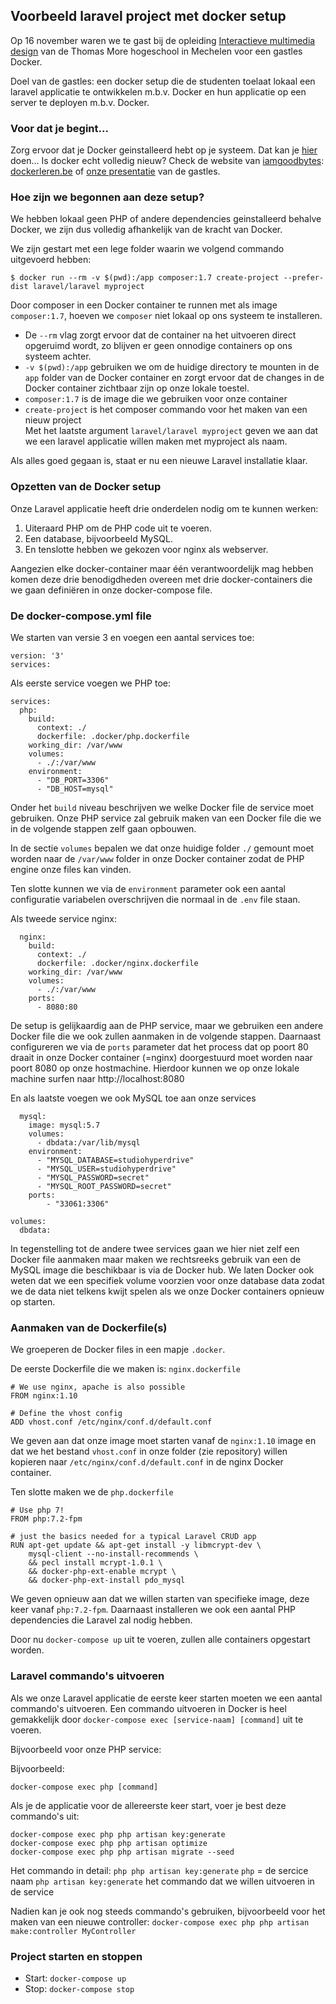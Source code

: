 ## Voorbeeld laravel project met docker setup

Op 16 november waren we te gast bij de opleiding [Interactieve multimedia design](https://weareimd.be/) van de Thomas More hogeschool in Mechelen voor een gastles Docker. 

Doel van de gastles: een docker setup die de studenten toelaat lokaal een laravel applicatie te ontwikkelen m.b.v. Docker en hun applicatie op een server te deployen m.b.v. Docker.

### Voor dat je begint...

Zorg ervoor dat je Docker geinstalleerd hebt op je systeem. Dat kan je [hier](https://www.docker.com/get-started) doen... Is docker echt volledig nieuw? Check de website van [iamgoodbytes](https://github.com/iamgoodbytes): [dockerleren.be](https://www.dockerleren.be/) of [onze presentatie](https://studiohyperdrive.be) van de gastles. 

### Hoe zijn we begonnen aan deze setup? 

We hebben lokaal geen PHP of andere dependencies geinstalleerd behalve Docker, we zijn dus volledig afhankelijk van de kracht van Docker. 

We zijn gestart met een lege folder waarin we volgend commando uitgevoerd hebben:

```
$ docker run --rm -v $(pwd):/app composer:1.7 create-project --prefer-dist laravel/laravel myproject
```

Door composer in een Docker container te runnen met als image `composer:1.7`, hoeven we `composer` niet lokaal op ons systeem te installeren. 

- De `--rm` vlag zorgt ervoor dat de container na het uitvoeren direct opgeruimd wordt, zo blijven er geen onnodige containers op ons systeem achter.  
- `-v $(pwd):/app` gebruiken we om de huidige directory te mounten in de `app` folder van de Docker container en zorgt ervoor dat de changes in de Docker container zichtbaar zijn op onze lokale toestel.  
- `composer:1.7` is de image die we gebruiken voor onze container
- `create-project` is het composer commando voor het maken van een nieuw project  
Met het laatste argument `laravel/laravel myproject` geven we aan dat we een laravel applicatie willen maken met myproject als naam. 

Als alles goed gegaan is, staat er nu een nieuwe Laravel installatie klaar. 

### Opzetten van de Docker setup 

Onze Laravel applicatie heeft drie onderdelen nodig om te kunnen werken: 
1) Uiteraard PHP om de PHP code uit te voeren. 
2) Een database, bijvoorbeeld MySQL.
3) En tenslotte hebben we gekozen voor nginx als webserver.

Aangezien elke docker-container maar één verantwoordelijk mag hebben komen deze drie benodigdheden overeen met drie docker-containers die we gaan definiëren in onze docker-compose file. 

### De docker-compose.yml file

We starten van versie 3 en voegen een aantal services toe: 

```
version: '3'
services:
```

Als eerste service voegen we PHP toe:
```
services:
  php:
    build:
      context: ./
      dockerfile: .docker/php.dockerfile
    working_dir: /var/www
    volumes:
      - ./:/var/www
    environment:
      - "DB_PORT=3306"
      - "DB_HOST=mysql"
```

Onder het `build` niveau beschrijven we welke Docker file de service moet gebruiken. Onze PHP service zal gebruik maken van een Docker file die we in de volgende stappen zelf gaan opbouwen.

In de sectie `volumes` bepalen we dat onze huidige folder `./` gemount moet worden naar de `/var/www` folder in onze Docker container zodat de PHP engine onze files kan vinden. 

Ten slotte kunnen we via de `environment` parameter ook een aantal configuratie variabelen overschrijven die normaal in de `.env` file staan.


Als tweede service nginx:
```
  nginx:
    build:
      context: ./
      dockerfile: .docker/nginx.dockerfile
    working_dir: /var/www
    volumes:
      - ./:/var/www
    ports:
      - 8080:80
```

De setup is gelijkaardig aan de PHP service, maar we gebruiken een andere Docker file die we ook zullen aanmaken in de volgende stappen. 
Daarnaast configureren we via de `ports` parameter dat het process dat op poort 80 draait in onze Docker container (=nginx) doorgestuurd moet worden naar poort 8080 op onze hostmachine. Hierdoor kunnen we op onze lokale machine surfen naar http://localhost:8080 

En als laatste voegen we ook MySQL toe aan onze services
```
  mysql:
    image: mysql:5.7
    volumes:
      - dbdata:/var/lib/mysql
    environment:
      - "MYSQL_DATABASE=studiohyperdrive"
      - "MYSQL_USER=studiohyperdrive"
      - "MYSQL_PASSWORD=secret"
      - "MYSQL_ROOT_PASSWORD=secret"
    ports:
        - "33061:3306"

volumes:
  dbdata:
```
In tegenstelling tot de andere twee services gaan we hier niet zelf een Docker file aanmaken maar maken we rechtsreeks gebruik van een de MySQL image die beschikbaar is via de Docker hub. We laten Docker ook weten dat we een specifiek volume voorzien voor onze database data zodat we de data niet telkens kwijt spelen als we onze Docker containers opnieuw op starten. 

### Aanmaken van de Dockerfile(s)

We groeperen de Docker files in een mapje `.docker`. 

De eerste Dockerfile die we maken is: `nginx.dockerfile`

```
# We use nginx, apache is also possible
FROM nginx:1.10

# Define the vhost config
ADD vhost.conf /etc/nginx/conf.d/default.conf
```
We geven aan dat onze image moet starten vanaf de `nginx:1.10` image en dat we het bestand `vhost.conf` in onze folder (zie repository) willen kopieren naar `/etc/nginx/conf.d/default.conf` in de nginx Docker container. 

Ten slotte maken we de `php.dockerfile` 
```
# Use php 7!
FROM php:7.2-fpm

# just the basics needed for a typical Laravel CRUD app 
RUN apt-get update && apt-get install -y libmcrypt-dev \
    mysql-client --no-install-recommends \
    && pecl install mcrypt-1.0.1 \
    && docker-php-ext-enable mcrypt \
    && docker-php-ext-install pdo_mysql
```
We geven opnieuw aan dat we willen starten van specifieke image, deze keer vanaf `php:7.2-fpm`. Daarnaast installeren we ook een aantal PHP dependencies die Laravel zal nodig hebben. 

Door nu `docker-compose up` uit te voeren, zullen alle containers opgestart worden. 

### Laravel commando's uitvoeren

Als we onze Laravel applicatie de eerste keer starten moeten we een aantal commando's uitvoeren. Een commando uitvoeren in Docker is heel gemakkelijk door `docker-compose exec [service-naam] [command]` uit te voeren. 

Bijvoorbeeld voor onze PHP service: 

Bijvoorbeeld:
```
docker-compose exec php [command]
```

Als je de applicatie voor de allereerste keer start, voer je best deze commando's uit: 
```
docker-compose exec php php artisan key:generate
docker-compose exec php php artisan optimize
docker-compose exec php php artisan migrate --seed
```

Het commando in detail: `php php artisan key:generate`
`php` = de sercice naam
`php artisan key:generate` het commando dat we willen uitvoeren in de service
 
Nadien kan je ook nog steeds commando's gebruiken, bijvoorbeeld voor het maken van een nieuwe controller:
`docker-compose exec php php artisan make:controller MyController`

### Project starten en stoppen
- Start: `docker-compose up`
- Stop: `docker-compose stop`

